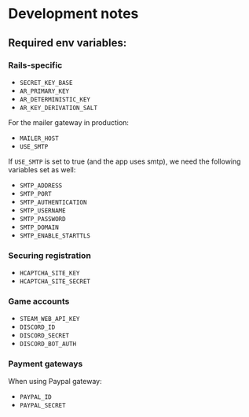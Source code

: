 # Development notes

## Required env variables:

### Rails-specific

* `SECRET_KEY_BASE`
* `AR_PRIMARY_KEY`
* `AR_DETERMINISTIC_KEY`
* `AR_KEY_DERIVATION_SALT`

For the mailer gateway in production:

* `MAILER_HOST`
* `USE_SMTP`

If `USE_SMTP` is set to true (and the app uses smtp), we need the following
variables set as well:

* `SMTP_ADDRESS`
* `SMTP_PORT`
* `SMTP_AUTHENTICATION`
* `SMTP_USERNAME`
* `SMTP_PASSWORD`
* `SMTP_DOMAIN`
* `SMTP_ENABLE_STARTTLS`

### Securing registration

* `HCAPTCHA_SITE_KEY`
* `HCAPTCHA_SITE_SECRET`

### Game accounts

* `STEAM_WEB_API_KEY`
* `DISCORD_ID`
* `DISCORD_SECRET`
* `DISCORD_BOT_AUTH`

### Payment gateways

When using Paypal gateway:

* `PAYPAL_ID`
* `PAYPAL_SECRET`
